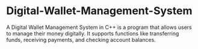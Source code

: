 # Digital-Wallet-Management-System
 A Digital Wallet Management System in C++ is a program that allows users to manage their money digitally. It supports functions like transferring funds, receiving payments, and checking account balances. 
